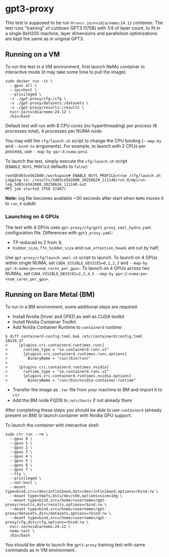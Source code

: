 # gpt3-proxy

This test is supposed to be run in `nvcr.io/nvidia/nemo:24.12` container. The test runs "training" of cutdown GPT3 (175B) with 1/4 of layer count, to fit in a single 8xH200 machine, layer dimensions and parallelism optimizations are kept the same as in original GPT3. 

## Running on a VM 

To run the test in a VM environment, first launch NeMo container in interactive mode (it may take some time to pull the image):

```
sudo docker run -it \
  --gpus all \
  --ipc=host \
  --privileged \
  -v ./gpt-proxy/cfg:/cfg \
  -v ./gpt-proxy/datasets:/datasets \
  -v ./gpt-proxy/results:/results \
  nvcr.io/nvidia/nemo:24.12 \
  /bin/bash
```

Default test will run with 8 CPU cores (no hyperthreading) per process (8 processes total), 4 processes per NUMA node.

You may edit the `cfg/launch.sh` script to change the CPU binding (`--map-by` and `--bind-to` arrguments).
For example, to launch with 2 CPUs per process, use `--map-by ppr:4:numa:pe=2`.


To launch the test, simply execute the `cfg/launch.sh` script (`ENABLE_NSYS_PROFILE` defaults to `false`):

```
root@5d03ce562800:/workspace# ENABLE_NSYS_PROFILE=true /cfg/launch.sh
Logging to: /results/5d03ce562800_20250624_111140/run_0/mpirun-log_5d03ce562800_20250624_111140.out
MPI job started (PID 37407)
```

**Note:** log file becomes available ~30 seconds after start when `NeMo` moves it to `run_0` subdir.

### Launching on 4 GPUs

The test with 4 GPUs uses `gpt-proxy/cfg/gpt3_proxy_smol_hydra.yaml` configuration file. Differences with `gpt3_proxy.yaml`:
- TP reduced to 2 from 4;
- `hidden_size`, `ffn_hidden_size` and `num_attention_heads` are cut by half;

Use `gpt-proxy/cfg/launch_smol.sh` script to launch. To launch on 4 GPUs within single NUMA, set `CUDA_VISIBLE_DEVICES=0,1,2,3`
and `--map-by ppr:4:numa:pe=<num_cores_per_gpu>`. To launch on 4 GPUs across two NUMAs, set `CUDA_VISIBLE_DEVICES=2,3,4,5`
`--map-by ppr:2:numa:pe=<num_cores_per_gpu>`.

## Running on Bare Metal (BM)

To run in a BM environment, some additional steps are required:
- Install Nvidia Driver and OFED as well as CUDA toolkit
- Install Nvidia Container Toolkit
- Add Nvidia Container Runtime to `containerd` runtime:
```
$ diff containerd-config.toml.bak /etc/containerd/config.toml
18a19,27
>     [plugins.cri.containerd.runtimes.runc]
>       runtime_type = "io.containerd.runc.v2"
>       [plugins.cri.containerd.runtimes.runc.options]
>         BinaryName = "/usr/bin/runc"
>
>     [plugins.cri.containerd.runtimes.nvidia]
>       runtime_type = "io.containerd.runc.v2"
>       [plugins.cri.containerd.runtimes.nvidia.options]
>         BinaryName = "/usr/bin/nvidia-container-runtime"
```
- Transfer the image as `.tar` file from your machine to BM and import it to `ctr`
- Add the BM node FQDN to `/etc/hosts` if not already there

After completing these steps you should be able to use `containerd` (already present on BM) to launch container with Nvidia GPU support.

To launch the container with interactive shell:

```
sudo ctr run --rm \
  --gpus 0 \
  --gpus 1 \
  --gpus 2 \
  --gpus 3 \
  --gpus 4 \
  --gpus 5 \
  --gpus 6 \
  --gpus 7 \
  --tty \
  --privileged \
  --net-host \
  --mount type=bind,src=/dev/infiniband,dst=/dev/infiniband,options=rbind:rw \
  --mount type=tmpfs,dst=/dev/shm,options=size=10g \
  --mount type=bind,src=/home/<username>/gpt-proxy/results,dst=/results,options=rbind:rw \
  --mount type=bind,src=/home/<username>/gpt-proxy/datasets,dst=/datasets,options=rbind:rw \
  --mount type=bind,src=/home/<username>/gpt-proxy/cfg,dst=/cfg,options=rbind:rw \
  nvcr.io/nvidia/nemo:24.12 \
  nemo-test \
  /bin/bash
```

You should be able to launch the `gpt3-proxy` training test with same commands as in VM environment.